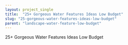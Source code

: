 ```yaml
---
layout: project_single
title:  "25+ Gorgeous Water Features Ideas Low Budget"
slug: "25-gorgeous-water-features-ideas-low-budget"
parent: "landscape-water-feature-low-budget"
---
```

25+ Gorgeous Water Features Ideas Low Budget